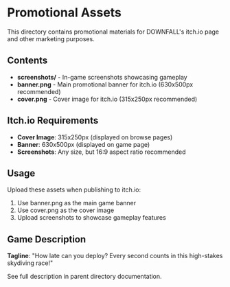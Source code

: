 # Promotional Assets

This directory contains promotional materials for DOWNFALL's itch.io page and other marketing purposes.

## Contents

- **screenshots/** - In-game screenshots showcasing gameplay
- **banner.png** - Main promotional banner for itch.io (630x500px recommended)
- **cover.png** - Cover image for itch.io (315x250px recommended)

## Itch.io Requirements

- **Cover Image**: 315x250px (displayed on browse pages)
- **Banner**: 630x500px (displayed on game page)
- **Screenshots**: Any size, but 16:9 aspect ratio recommended

## Usage

Upload these assets when publishing to itch.io:
1. Use banner.png as the main game banner
2. Use cover.png as the cover image
3. Upload screenshots to showcase gameplay features

## Game Description

**Tagline**: "How late can you deploy? Every second counts in this high-stakes skydiving race!"

See full description in parent directory documentation.